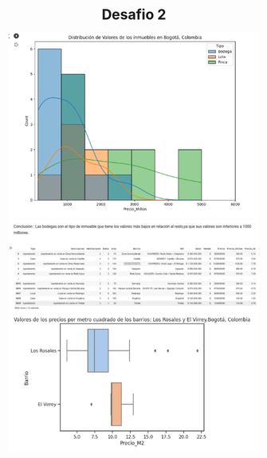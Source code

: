 
<h1 align="center"> Desafio 2  </h1>

<img src="./Captura de pantalla 2023-09-13 112637.png">
<img src="./Captura de pantalla 2023-09-13 112648.png">
<img src="./Captura de pantalla 2023-09-13 112739.png">
<img src="./Captura de pantalla 2023-09-13 140349.png">
